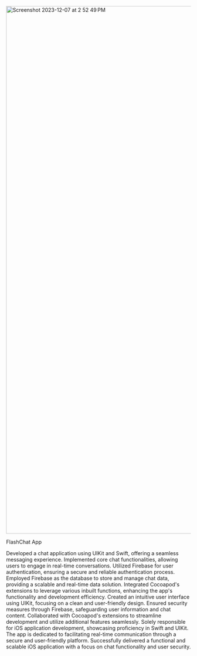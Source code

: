 <img width="1440" alt="Screenshot 2023-12-07 at 2 52 49 PM" src="https://github.com/2manas1/Flash-chat-App/assets/95990830/585e26f7-dfd2-4849-8288-9761643b8ca1">

FlashChat App 

Developed a chat application using UIKit and Swift, offering a seamless messaging experience.
Implemented core chat functionalities, allowing users to engage in real-time conversations.
Utilized Firebase for user authentication, ensuring a secure and reliable authentication process.
Employed Firebase as the database to store and manage chat data, providing a scalable and real-time data solution.
Integrated Cocoapod's extensions to leverage various inbuilt functions, enhancing the app's functionality and development efficiency.
Created an intuitive user interface using UIKit, focusing on a clean and user-friendly design.
Ensured security measures through Firebase, safeguarding user information and chat content.
Collaborated with Cocoapod's extensions to streamline development and utilize additional features seamlessly.
Solely responsible for iOS application development, showcasing proficiency in Swift and UIKit.
The app is dedicated to facilitating real-time communication through a secure and user-friendly platform.
Successfully delivered a functional and scalable iOS application with a focus on chat functionality and user security.


